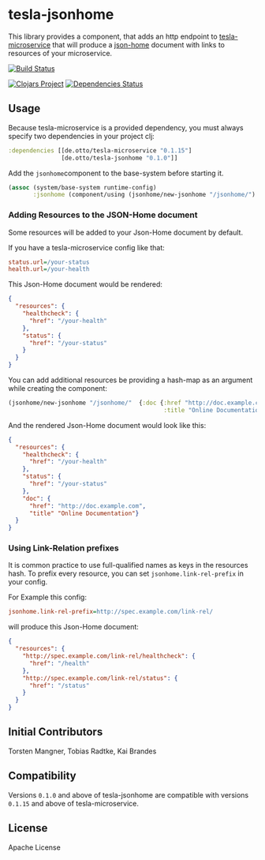 # tesla-jsonhome

This library provides a component, that adds an http endpoint 
to [tesla-microservice](https://github.com/otto-de/tesla-microservice)
that will produce a [json-home](http://tools.ietf.org/html/draft-nottingham-json-home-02) document
with links to resources of your microservice. 

[![Build Status](https://travis-ci.org/otto-de/tesla-jsonhome.svg?branch=master)](https://travis-ci.org/otto-de/tesla-jsonhome)

[![Clojars Project](http://clojars.org/de.otto/tesla-jsonhome/latest-version.svg)](http://clojars.org/de.otto/tesla-jsonhome)
[![Dependencies Status](http://jarkeeper.com/otto-de/tesla-jsonhome/status.svg)](http://jarkeeper.com/otto-de/tesla-jsonhome)

## Usage

Because tesla-microservice is a provided dependency, you must always specify two dependencies in your project clj:

```clojure
:dependencies [[de.otto/tesla-microservice "0.1.15"]
               [de.otto/tesla-jsonhome "0.1.0"]]
```

Add the `jsonhome`component to the base-system before starting it. 
```clojure
(assoc (system/base-system runtime-config)
       :jsonhome (component/using (jsonhome/new-jsonhome "/jsonhome/") [:config :handler]))
```
### Adding Resources to the JSON-Home document

Some resources will be added to your Json-Home document by default.

If you have a tesla-microservice config like that:

```INI
status.url=/your-status
health.url=/your-health
```

This Json-Home document would be rendered:

```JSON
{
  "resources": {
    "healthcheck": {
      "href": "/your-health"
    },
    "status": {
      "href": "/your-status"
    }
  }
}
```

You can add additional resources be providing a hash-map as an argument while creating the component:

```clojure
(jsonhome/new-jsonhome "/jsonhome/"  {:doc {:href "http://doc.example.com"
                                            :title "Online Documentation"}})
```

And the rendered Json-Home document would look like this:

```JSON
{
  "resources": {
    "healthcheck": {
      "href": "/your-health"
    },
    "status": {
      "href": "/your-status"
    },
    "doc": {
      "href": "http://doc.example.com",
      "title" "Online Documentation"}
  }
}
```
### Using Link-Relation prefixes

It is common practice to use full-qualified names as keys in the resources hash.
To prefix every resource, you can set `jsonhome.link-rel-prefix` in your config.

For Example this config:

```INI
jsonhome.link-rel-prefix=http://spec.example.com/link-rel/
```

will produce this Json-Home document:

```JSON
{
  "resources": {
    "http://spec.example.com/link-rel/healthcheck": {
      "href": "/health"
    },
    "http://spec.example.com/link-rel/status": {
      "href": "/status"
    }
  }
}
```

## Initial Contributors

Torsten Mangner, Tobias Radtke, Kai Brandes

## Compatibility
Versions `0.1.0` and above of tesla-jsonhome are compatible with versions `0.1.15` and above of tesla-microservice.

## License
Apache License

